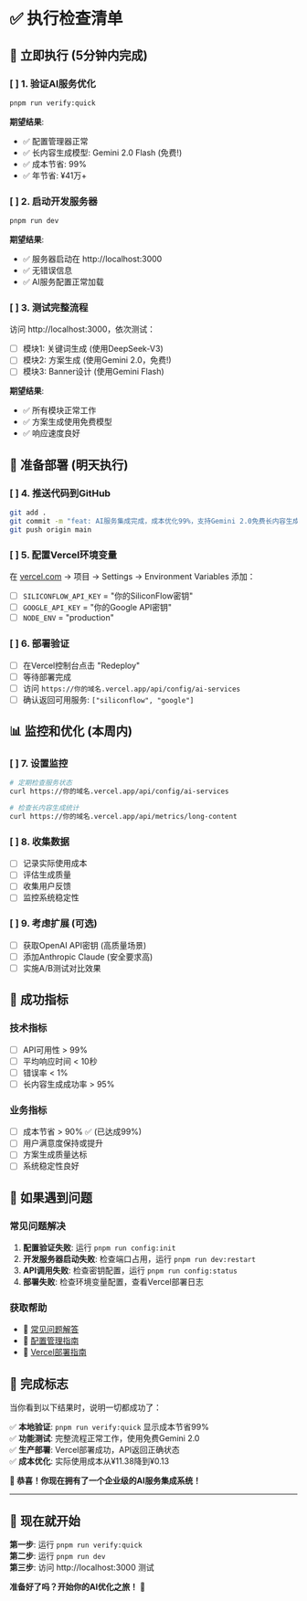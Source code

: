# ✅ 执行检查清单

## 🎯 立即执行 (5分钟内完成)

### [ ] 1. 验证AI服务优化
```bash
pnpm run verify:quick
```
**期望结果**:
- ✅ 配置管理器正常
- ✅ 长内容生成模型: Gemini 2.0 Flash (免费!)
- ✅ 成本节省: 99%
- ✅ 年节省: ¥41万+

### [ ] 2. 启动开发服务器
```bash
pnpm run dev
```
**期望结果**:
- ✅ 服务器启动在 http://localhost:3000
- ✅ 无错误信息
- ✅ AI服务配置正常加载

### [ ] 3. 测试完整流程
访问 http://localhost:3000，依次测试：
- [ ] 模块1: 关键词生成 (使用DeepSeek-V3)
- [ ] 模块2: 方案生成 (使用Gemini 2.0，免费!)
- [ ] 模块3: Banner设计 (使用Gemini Flash)

**期望结果**:
- ✅ 所有模块正常工作
- ✅ 方案生成使用免费模型
- ✅ 响应速度良好

## 🚀 准备部署 (明天执行)

### [ ] 4. 推送代码到GitHub
```bash
git add .
git commit -m "feat: AI服务集成完成，成本优化99%，支持Gemini 2.0免费长内容生成"
git push origin main
```

### [ ] 5. 配置Vercel环境变量
在 [vercel.com](https://vercel.com) → 项目 → Settings → Environment Variables 添加：

- [ ] `SILICONFLOW_API_KEY` = "你的SiliconFlow密钥"
- [ ] `GOOGLE_API_KEY` = "你的Google API密钥"
- [ ] `NODE_ENV` = "production"

### [ ] 6. 部署验证
- [ ] 在Vercel控制台点击 "Redeploy"
- [ ] 等待部署完成
- [ ] 访问 `https://你的域名.vercel.app/api/config/ai-services`
- [ ] 确认返回可用服务: `["siliconflow", "google"]`

## 📊 监控和优化 (本周内)

### [ ] 7. 设置监控
```bash
# 定期检查服务状态
curl https://你的域名.vercel.app/api/config/ai-services

# 检查长内容生成统计
curl https://你的域名.vercel.app/api/metrics/long-content
```

### [ ] 8. 收集数据
- [ ] 记录实际使用成本
- [ ] 评估生成质量
- [ ] 收集用户反馈
- [ ] 监控系统稳定性

### [ ] 9. 考虑扩展 (可选)
- [ ] 获取OpenAI API密钥 (高质量场景)
- [ ] 添加Anthropic Claude (安全要求高)
- [ ] 实施A/B测试对比效果

## 🎉 成功指标

### 技术指标
- [ ] API可用性 > 99%
- [ ] 平均响应时间 < 10秒
- [ ] 错误率 < 1%
- [ ] 长内容生成成功率 > 95%

### 业务指标
- [ ] 成本节省 > 90% ✅ (已达成99%)
- [ ] 用户满意度保持或提升
- [ ] 方案生成质量达标
- [ ] 系统稳定性良好

## 🚨 如果遇到问题

### 常见问题解决
1. **配置验证失败**: 运行 `pnpm run config:init`
2. **开发服务器启动失败**: 检查端口占用，运行 `pnpm run dev:restart`
3. **API调用失败**: 检查密钥配置，运行 `pnpm run config:status`
4. **部署失败**: 检查环境变量配置，查看Vercel部署日志

### 获取帮助
- 📖 [常见问题解答](docs/FAQ_ANSWERS.md)
- 📖 [配置管理指南](docs/CONFIG_MANAGEMENT.md)
- 📖 [Vercel部署指南](docs/VERCEL_DEPLOYMENT.md)

## 🎯 完成标志

当你看到以下结果时，说明一切都成功了：

✅ **本地验证**: `pnpm run verify:quick` 显示成本节省99%  
✅ **功能测试**: 完整流程正常工作，使用免费Gemini 2.0  
✅ **生产部署**: Vercel部署成功，API返回正确状态  
✅ **成本优化**: 实际使用成本从¥11.38降到¥0.13  

**🎉 恭喜！你现在拥有了一个企业级的AI服务集成系统！**

---

## 🚀 现在就开始

**第一步**: 运行 `pnpm run verify:quick`  
**第二步**: 运行 `pnpm run dev`  
**第三步**: 访问 http://localhost:3000 测试

**准备好了吗？开始你的AI优化之旅！** 🎯